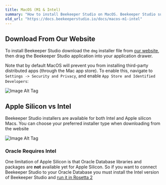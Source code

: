 ```yaml
---
title: MacOS (M1 & Intel)
summary: "How to install Beekeeper Studio on MacOS. Beekeeper Studio supports both Intel and M1 processors."
old_url: "https://docs.beekeeperstudio.io/docs/macos-m1-intel"
---
```



## Download From Our Website
To install Beekeeper Studio download the `dmg` installer file from [our website](https://beekeeperstudio.io), then drag the Beekeeper Studio application into your application drawer.

Note that by default MacOS will prevent you from installing third-party distributed apps (through the Mac app store). To enable this, navigate to `Settings -> Security and Privacy`, and enable `App Store and Identified Developers`:

![Image Alt Tag](/assets/images/installation-2.png)

## Apple Silicon vs Intel

Beekeeper Studio installers are available for both Intel and Apple silicon Macs. You can choose your preferred installer type when downloading from the website

![Image Alt Tag](/assets/images/macos-m1-intel-10.png)

### Oracle Requires Intel

One limitation of Apple Silicon is that Oracle Database libraries and packages are **not** available yet for Apple Silicon. So if you want to connect Beekeeper Studio to your Oracle Database you must install the Intel version of Beekeeper Studio and [run it in Rosetta 2](https://support.apple.com/en-us/HT211861)


